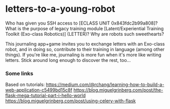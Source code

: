 # letters-to-a-young-robot

Who has given you SSH access to [ECLASS UNIT 0x843fdc2b99a808]? What is the purpose of legacy training module [Latent/Experiential Training Toolkit (Exo-class Robotics)] (LETTER)? Why are robots such sweethearts?

This journaling app+game invites you to exchange letters with an Exo-class robot, and in doing so, contribute to their training in language (among other things). If you're like me, journaling is more fun when it's more like writing letters. Stick around long enough to discover the rest, too...


### Some links

Based on tutorials: https://medium.com/@rchang/learning-how-to-build-a-web-application-c5499bd15c8f
https://blog.miguelgrinberg.com/post/the-flask-mega-tutorial-part-i-hello-world
https://blog.miguelgrinberg.com/post/using-celery-with-flask
